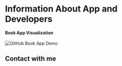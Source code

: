 # Information About App and Developers


#### Book App Visualization
![GitHub Book App Demo](https://github.com/user-attachments/assets/fc023d74-4b5c-40a5-bfd2-27145d5df744)


## Contact with me
